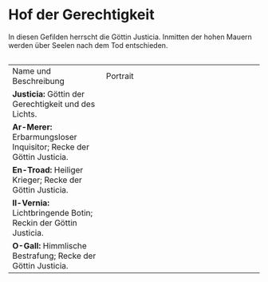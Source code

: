 # Hof der Gerechtigkeit

In diesen Gefilden herrscht die Göttin Justicia. Inmitten der hohen Mauern werden über Seelen nach dem Tod entschieden.

<img src="courtofjustice.png" alt="" style="block"/>

<table>
<tr><td>Name und Beschreibung</td><td width="300">Portrait</td></tr>
<tr><td><b>Justicia:</b> Göttin der Gerechtigkeit und des Lichts.</td><td><img src="justicia.png" alt="" /></td></tr>
<!--<tr><td><b>Inoro:</b> Strahlender Schein der Hoffnung; Erster Recke der Göttin Justicia.</td><td><img src="inoro.png" alt="" /></td></tr>-->
<tr><td><b>Ar-Merer:</b> Erbarmungsloser Inquisitor; Recke der Göttin Justicia.</td><td><img src="ar_merer.png" alt="" /></td></tr>
<tr><td><b>En-Troad:</b> Heiliger Krieger; Recke der Göttin Justicia.</td><td><img src="en_troad.png" alt="" /></td></tr>
<tr><td><b>Il-Vernia:</b> Lichtbringende Botin; Reckin der Göttin Justicia.</td><td><img src="il_vernia.png" alt="" /></td></tr>
<tr><td><b>O-Gall:</b> Himmlische Bestrafung; Recke der Göttin Justicia.</td><td><img src="o_gall.png" alt="" /></td></tr>
<!--<tr><td><b>U-Ranos:</b> Unbeugsame Gerechtigkeit; Recke der Göttin Justicia.</td><td><img src="true-ranos.png" alt="" /></td></tr>-->
</table>